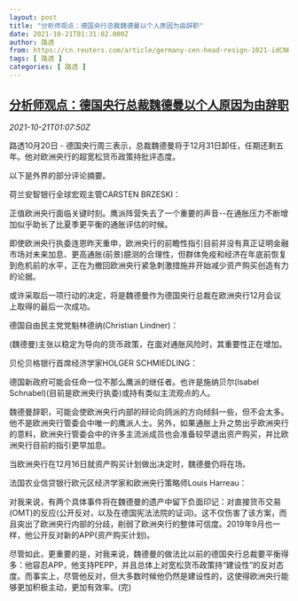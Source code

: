 ```yaml
---
layout: post
title: "分析师观点：德国央行总裁魏德曼以个人原因为由辞职"
date: 2021-10-21T01:31:02.000Z
author: 路透
from: https://cn.reuters.com/article/germany-cen-head-resign-1021-idCNKBS2HB02L
tags: [ 路透 ]
categories: [ 路透 ]
---
```

<!--1634779862000-->
[分析师观点：德国央行总裁魏德曼以个人原因为由辞职](https://cn.reuters.com/article/germany-cen-head-resign-1021-idCNKBS2HB02L)
------

<div>
<div><i>2021-10-21T01:07:50Z</i></div><p>路透10月20日 - 德国央行周三表示，总裁魏德曼将于12月31日卸任，任期还剩五年。他对欧洲央行的超宽松货币政策持批评态度。</p><p>以下是外界的部分评论摘要。</p><p>荷兰安智银行全球宏观主管CARSTEN BRZESKI：</p><p>正值欧洲央行面临关键时刻。鹰派阵营失去了一个重要的声音--在通胀压力不断增加似乎助长了比夏季更平衡的通胀评估的时候。</p><p>即使欧洲央行执委连恩昨天重申，欧洲央行的前瞻性指引目前并没有真正证明金融市场对未来加息、更高通胀(前景)臆测的合理性，但群体免疫和经济在年底前恢复到危机前的水平，正在为撤回欧洲央行紧急刺激措施并开始减少资产购买创造有力的论据。</p><p>或许采取后一项行动的决定，将是魏德曼作为德国央行总裁在欧洲央行12月会议上取得的最后一次成功。</p><p>德国自由民主党党魁林德纳(Christian Lindner)：</p><p>(魏德曼)主张以稳定为导向的货币政策，在面对通胀风险时，其重要性正在增加。</p><p>贝伦贝格银行首席经济学家HOLGER SCHMIEDLING：</p><p>德国新政府可能会任命一位不那么鹰派的继任者。也许是施纳贝尔(Isabel Schnabel)(目前是欧洲央行执委)或持有类似主流观点的人。</p><p>魏德曼辞职，可能会使欧洲央行内部的辩论向鸽派的方向倾斜一些，但不会太多。他不是欧洲央行管委会中唯一的鹰派人士。另外，如果通胀上升之势出乎欧洲央行的意料，欧洲央行管委会中的许多主流派成员也会准备较早退出资产购买，并比欧洲央行目前的指引更早加息。</p><p>当欧洲央行在12月16日就资产购买计划做出决定时，魏德曼仍将在场。</p><p>法国农业信贷银行欧元区经济学家和欧洲央行策略师Louis Harreau：</p><p>对我来说，有两个具体事件将在魏德曼的遗产中留下负面印记：对直接货币交易(OMT)的反应(公开反对，以及在德国宪法法院的证词)。这不仅伤害了该方案，而且突出了欧洲央行内部的分歧，削弱了欧洲央行的整体可信度。2019年9月也一样，他公开反对新的APP(资产购买计划)。</p><p>尽管如此，更重要的是，对我来说，魏德曼的做法比以前的德国央行总裁要平衡得多：他容忍APP，他支持PEPP，并且总体上对宽松货币政策持“建设性”的反对态度。而事实上，尽管他反对，但大多数时候他仍然是建设性的，这使得欧洲央行能够更加积极主动，更加有效率。(完)</p>
</div>
